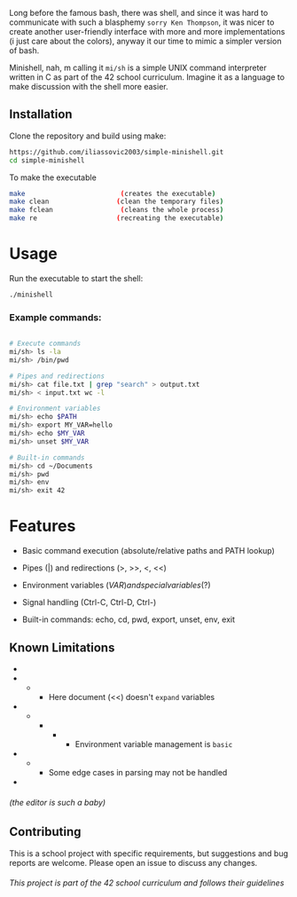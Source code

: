 Long before the famous bash, there was shell, and since it was hard to communicate with such a blasphemy `sorry Ken Thompson`, it was nicer to create another user-friendly interface with more and more implementations (i just care about the colors), anyway it our time to mimic a simpler version of bash. 

Minishell, nah, m calling it `mi/sh` is a simple UNIX command interpreter written in C as part of the 42 school curriculum. Imagine it as a language to make discussion with the shell more easier.


## Installation

Clone the repository and build using make:

```bash
https://github.com/iliassovic2003/simple-minishell.git
cd simple-minishell
```

To make the executable 
```bash
make                        (creates the executable)
make clean                 (clean the temporary files)
make fclean                 (cleans the whole process)
make re                    (recreating the executable)
```

# Usage
Run the executable to start the shell:

```bash
./minishell
```
### Example commands:

```bash

# Execute commands
mi/sh> ls -la
mi/sh> /bin/pwd

# Pipes and redirections
mi/sh> cat file.txt | grep "search" > output.txt
mi/sh> < input.txt wc -l

# Environment variables
mi/sh> echo $PATH
mi/sh> export MY_VAR=hello
mi/sh> echo $MY_VAR
mi/sh> unset $MY_VAR

# Built-in commands
mi/sh> cd ~/Documents
mi/sh> pwd
mi/sh> env
mi/sh> exit 42

```

# Features
- Basic command execution (absolute/relative paths and PATH lookup)

- Pipes (|) and redirections (>, >>, <, <<)

- Environment variables ($VAR) and special variables ($?)

- Signal handling (Ctrl-C, Ctrl-D, Ctrl-)

- Built-in commands: echo, cd, pwd, export, unset, env, exit

## Known Limitations
* 
* * * Here document (<<) doesn't ```expand``` variables
* * * * * Environment variable management is ```basic```
* * * Some edge cases in parsing may not be handled
*
###### (the editor is such a baby)
## Contributing
This is a school project with specific requirements, but suggestions and bug reports are welcome. Please open an issue to discuss any changes.

###### This project is part of the 42 school curriculum and follows their guidelines

